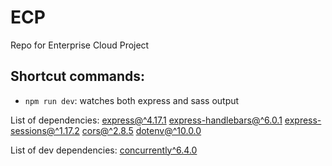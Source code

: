 # ECP
Repo for Enterprise Cloud Project

## Shortcut commands:
* ```npm run dev```: watches both express and sass output

List of dependencies:
[express@^4.17.1](https://www.npmjs.com/package/express)
[express-handlebars@^6.0.1](https://www.npmjs.com/package/https://www.npmjs.com/package/express-handlebars)
[express-sessions@^1.17.2](https://www.npmjs.com/package/https://www.npmjs.com/package/express-sessions)
[cors@^2.8.5](https://www.npmjs.com/package/cors)
[dotenv@^10.0.0](https://www.npmjs.com/package/dotenv)

List of dev dependencies:
[concurrently^6.4.0](https://www.npmjs.com/package/dotenv)

